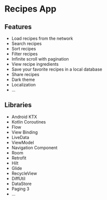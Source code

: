 # Recipes App

## Features
- Load recipes from the network
- Search recipes
- Sort recipes
- Filter recipes
- Infinite scroll with pagination
- View recipe ingredients
- Save your favorite recipes in a local database
- Share recipes
- Dark theme 
- Localization
- ...
  
## Libraries
- Android KTX
- Kotlin Coroutines
- Flow
- View Binding
- LiveData
- ViewModel
- Navigation Component
- Room
- Retrofit
- Hilt
- Glide
- RecycleView
- DiffUtil
- DataStore
- Paging 3
- ...
